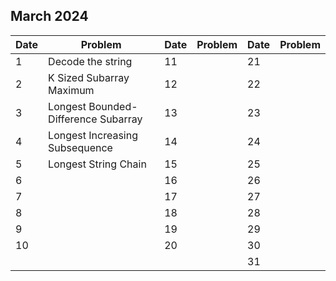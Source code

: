 ## March 2024

| Date | Problem                             | Date | Problem | Date | Problem |
| ---- | ----------------------------------- | ---- | ------- | ---- | ------- |
| 1    | Decode the string                   | 11   |         | 21   |         |
| 2    | K Sized Subarray Maximum            | 12   |         | 22   |         |
| 3    | Longest Bounded-Difference Subarray | 13   |         | 23   |         |
| 4    | Longest Increasing Subsequence      | 14   |         | 24   |         |
| 5    | Longest String Chain                | 15   |         | 25   |         |
| 6    |                                     | 16   |         | 26   |         |
| 7    |                                     | 17   |         | 27   |         |
| 8    |                                     | 18   |         | 28   |         |
| 9    |                                     | 19   |         | 29   |         |
| 10   |                                     | 20   |         | 30   |         |
|      |                                     |      |         | 31   |         |
